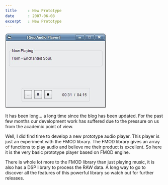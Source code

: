 ```yaml
---
title     : New Prototype
date      : 2007-06-08
excerpt   : New Prototype
---
```

![New Prototype](/img/GepScreen.jpg)

It has been long... a long time since the blog has been updated. For the past few months our development work has suffered due to the pressure on us from the academic point of view.

Well, I did find time to develop a new prototype audio player. This player is just an experiment with the FMOD library. The FMOD library gives an array of functions to play audio and believe me their product is excellent. So here it is the very basic prototype player based on FMOD engine.

There is whole lot more to the FMOD library than just playing music, it is also has a DSP library to process the RAW data. A long way to go to discover all the features of this powerful library so watch out for further releases.
